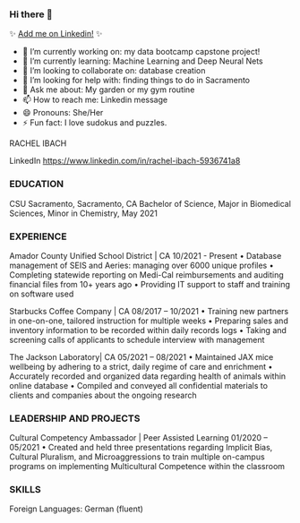 ### Hi there 👋

✨ [Add me on Linkedin!](https://www.linkedin.com/in/rachel-ibach-5936741a8) ✨ 



- 🔭 I’m currently working on: my data bootcamp capstone project!
- 🌱 I’m currently learning: Machine Learning and Deep Neural Nets
- 👯 I’m looking to collaborate on: database creation
- 🤔 I’m looking for help with: finding things to do in Sacramento
- 💬 Ask me about: My garden or my gym routine
- 📫 How to reach me: Linkedin message
- 😄 Pronouns: She/Her
- ⚡ Fun fact: I love sudokus and puzzles.



RACHEL IBACH

LinkedIn https://www.linkedin.com/in/rachel-ibach-5936741a8 

### EDUCATION

CSU Sacramento, Sacramento, CA
Bachelor of Science, Major in Biomedical Sciences, Minor in Chemistry, May 2021

### EXPERIENCE

Amador County Unified School District | CA 10/2021 - Present
• Database management of SEIS and Aeries: managing over 6000 unique profiles
• Completing statewide reporting on Medi-Cal reimbursements and auditing financial files from 10+ years ago
• Providing IT support to staff and training on software used


Starbucks Coffee Company | CA 08/2017 – 10/2021
• Training new partners in one-on-one, tailored instruction for multiple weeks
• Preparing sales and inventory information to be recorded within daily records logs
• Taking and screening calls of applicants to schedule interview with management

The Jackson Laboratory| CA 05/2021 – 08/2021
• Maintained JAX mice wellbeing by adhering to a strict, daily regime of care and enrichment
• Accurately recorded and organized data regarding health of animals within online database
• Compiled and conveyed all confidential materials to clients and companies about the ongoing research

### LEADERSHIP AND PROJECTS

Cultural Competency Ambassador | Peer Assisted Learning 01/2020 – 05/2021
• Created and held three presentations regarding Implicit Bias, Cultural Pluralism, and Microaggressions to train
multiple on-campus programs on implementing Multicultural Competence within the classroom

### SKILLS

Foreign Languages: German (fluent)

